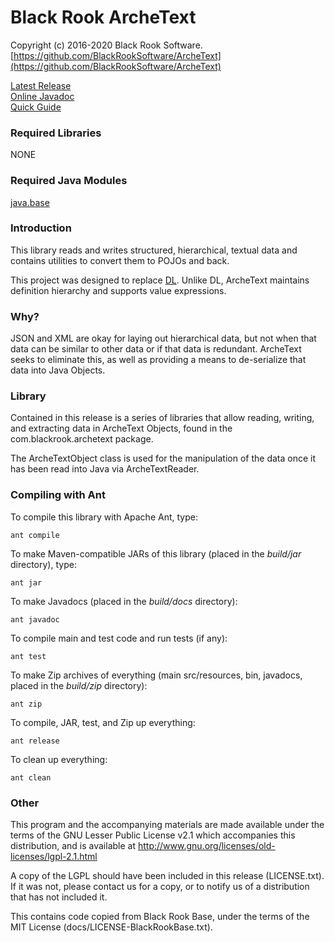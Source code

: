 # Black Rook ArcheText

Copyright (c) 2016-2020 Black Rook Software.  
[https://github.com/BlackRookSoftware/ArcheText](https://github.com/BlackRookSoftware/ArcheText)

[Latest Release](https://github.com/BlackRookSoftware/ArcheText/releases/latest)  
[Online Javadoc](https://blackrooksoftware.github.io/ArcheText/javadoc/)  
[Quick Guide](https://github.com/BlackRookSoftware/ArcheText/blob/master/QUICK-GUIDE.md)


### Required Libraries

NONE

### Required Java Modules

[java.base](https://docs.oracle.com/en/java/javase/11/docs/api/java.base/module-summary.html)  

### Introduction

This library reads and writes structured, hierarchical, textual data and 
contains utilities to convert them to POJOs and back.

This project was designed to replace [DL](https://github.com/BlackRookSoftware/DL). Unlike DL, ArcheText maintains 
definition hierarchy and supports value expressions.

### Why?

JSON and XML are okay for laying out hierarchical data, but not when that data can be
similar to other data or if that data is redundant. ArcheText seeks to eliminate this,
as well as providing a means to de-serialize that data into Java Objects.  

### Library

Contained in this release is a series of libraries that allow reading, writing,
and extracting data in ArcheText Objects, found in the com.blackrook.archetext
package. 

The ArcheTextObject class is used for the manipulation of the data once it
has been read into Java via ArcheTextReader. 

### Compiling with Ant

To compile this library with Apache Ant, type:

	ant compile

To make Maven-compatible JARs of this library (placed in the *build/jar* directory), type:

	ant jar

To make Javadocs (placed in the *build/docs* directory):

	ant javadoc

To compile main and test code and run tests (if any):

	ant test

To make Zip archives of everything (main src/resources, bin, javadocs, placed in the *build/zip* directory):

	ant zip

To compile, JAR, test, and Zip up everything:

	ant release

To clean up everything:

	ant clean
	
### Other

This program and the accompanying materials
are made available under the terms of the GNU Lesser Public License v2.1
which accompanies this distribution, and is available at
http://www.gnu.org/licenses/old-licenses/lgpl-2.1.html

A copy of the LGPL should have been included in this release (LICENSE.txt).
If it was not, please contact us for a copy, or to notify us of a distribution
that has not included it. 

This contains code copied from Black Rook Base, under the terms of the MIT License (docs/LICENSE-BlackRookBase.txt).
